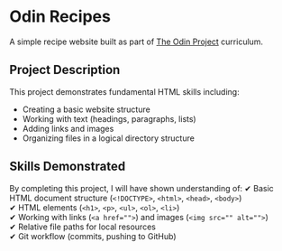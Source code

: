 # Odin Recipes

A simple recipe website built as part of [The Odin Project](https://www.theodinproject.com/) curriculum.

## Project Description
This project demonstrates fundamental HTML skills including:
- Creating a basic website structure
- Working with text (headings, paragraphs, lists)
- Adding links and images
- Organizing files in a logical directory structure

## Skills Demonstrated
By completing this project, I will have shown understanding of:
✔ Basic HTML document structure (`<!DOCTYPE>`, `<html>`, `<head>`, `<body>`)  
✔ HTML elements (`<h1>`, `<p>`, `<ul>`, `<ol>`, `<li>`)  
✔ Working with links (`<a href="">`) and images (`<img src="" alt="">`)  
✔ Relative file paths for local resources  
✔ Git workflow (commits, pushing to GitHub)  
